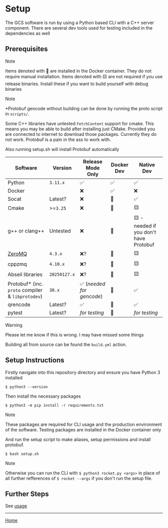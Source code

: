 
# Setup

The GCS software is run by using a Python based CLI with a C++ server component. There are several dev tools used for testing included in the dependencies as well

## Prerequisites

> [!NOTE]
> Items denoted with 🐳 are installed in the Docker container. They do not require manual installation.
> Items denoted with 🟨 are not required if you use release binaries. Install these if you want to build yourself with debug binaries

> [!NOTE]
> *Protobuf gencode without building can be done by running the proto script in `scripts/`.
> 
> Some C++ libraries have untested `FetchContent` support for cmake. This means you may be able to build after installing just CMake. Provided you are connected to internet to download those packages. Currently they do not work. Protobuf is a pain in the ass to work with.
>
> Also running setup.sh will install Protobuf automatically

| Software | Version | Release Mode Only | Docker Dev | Native Dev |
| --- | --- | --- | --- | --- |
| Python | `3.11.x` | ✅ | ✅ | ✅ |
| Docker | | ❌ | ✅ | ❌ |
| Socat | Latest? | ❌ | 🐳 | ✅ |
| Cmake | >=`3.25` | ❌ | 🐳 | 🟨 |
| g++ or clang++ | Untested | ❌ | 🐳 | 🟨 - needed if you don't have Protobuf |
| [ZeroMQ](https://zeromq.org/download/) | `4.3.x` | ❌? | 🐳 | 🟨 |
| cppzmq | `4.10.x` | ❌? | 🐳 | 🟨 |
| Abseil libraries | `20250127.x` | ❌? | 🐳 | 🟨 |
| Protobuf* (inc. `proto` compiler & `libprotodev`) | `30.x` | ✅ (_needed for gencode_) | 🐳 | ✅ |
| qrencode | Latest? | ✅ | 🐳 | ✅ |
| pytest | Latest? | _for testing_ | 🐳 | _for testing_ |

> [!WARNING]
> Please let me know if this is wrong. I may have missed some things

Building all from source can be found the `build.yml` action.

## Setup Instructions

Firstly navigate into this repository directory and ensure you have Python 3 installed

```shell
$ python3 --version
```

Then install the necessary packages

```shell
$ python3 -m pip install -r requirements.txt
```

> [!NOTE]
> These packages are required for CLI usage and the production environment of the software. Testing packages are installed in the Docker container only

And run the setup script to make aliases, setup permissions and install protobuf.

```shell
$ bash setup.sh
```

> [!NOTE]
>  Otherwise you can run the CLI with `$ python3 rocket.py <args>` in place of all further refferences of `$ rocket --args` if you don't run the setup file.

## Further Steps

See [usage](usage.md)

---

[Home](../README.md)
